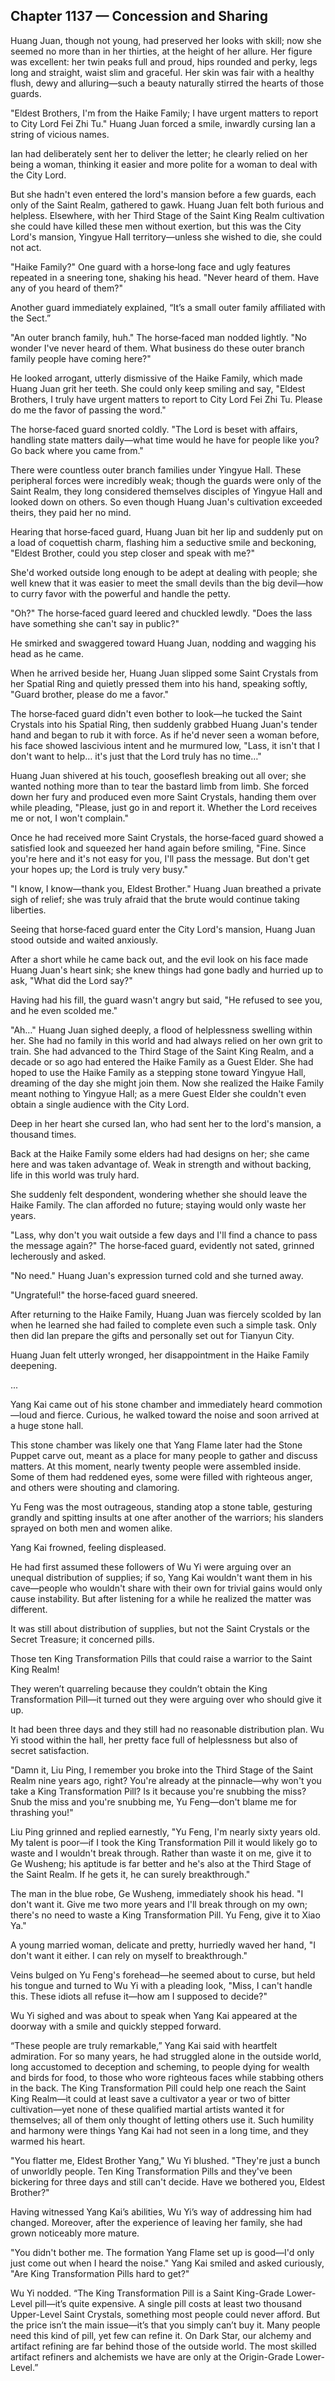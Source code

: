 ## Chapter 1137 — Concession and Sharing

Huang Juan, though not young, had preserved her looks with skill; now she seemed no more than in her thirties, at the height of her allure. Her figure was excellent: her twin peaks full and proud, hips rounded and perky, legs long and straight, waist slim and graceful. Her skin was fair with a healthy flush, dewy and alluring—such a beauty naturally stirred the hearts of those guards.

"Eldest Brothers, I'm from the Haike Family; I have urgent matters to report to City Lord Fei Zhi Tu." Huang Juan forced a smile, inwardly cursing Ian a string of vicious names.

Ian had deliberately sent her to deliver the letter; he clearly relied on her being a woman, thinking it easier and more polite for a woman to deal with the City Lord.

But she hadn't even entered the lord's mansion before a few guards, each only of the Saint Realm, gathered to gawk. Huang Juan felt both furious and helpless. Elsewhere, with her Third Stage of the Saint King Realm cultivation she could have killed these men without exertion, but this was the City Lord's mansion, Yingyue Hall territory—unless she wished to die, she could not act.

"Haike Family?" One guard with a horse‑long face and ugly features repeated in a sneering tone, shaking his head. "Never heard of them. Have any of you heard of them?"

Another guard immediately explained, “It’s a small outer family affiliated with the Sect.”

"An outer branch family, huh." The horse‑faced man nodded lightly. "No wonder I've never heard of them. What business do these outer branch family people have coming here?"

He looked arrogant, utterly dismissive of the Haike Family, which made Huang Juan grit her teeth. She could only keep smiling and say, "Eldest Brothers, I truly have urgent matters to report to City Lord Fei Zhi Tu. Please do me the favor of passing the word."

The horse‑faced guard snorted coldly. "The Lord is beset with affairs, handling state matters daily—what time would he have for people like you? Go back where you came from."

There were countless outer branch families under Yingyue Hall. These peripheral forces were incredibly weak; though the guards were only of the Saint Realm, they long considered themselves disciples of Yingyue Hall and looked down on others. So even though Huang Juan's cultivation exceeded theirs, they paid her no mind.

Hearing that horse‑faced guard, Huang Juan bit her lip and suddenly put on a load of coquettish charm, flashing him a seductive smile and beckoning, "Eldest Brother, could you step closer and speak with me?"

She'd worked outside long enough to be adept at dealing with people; she well knew that it was easier to meet the small devils than the big devil—how to curry favor with the powerful and handle the petty.

"Oh?" The horse‑faced guard leered and chuckled lewdly. "Does the lass have something she can't say in public?"

He smirked and swaggered toward Huang Juan, nodding and wagging his head as he came.

When he arrived beside her, Huang Juan slipped some Saint Crystals from her Spatial Ring and quietly pressed them into his hand, speaking softly, "Guard brother, please do me a favor."

The horse‑faced guard didn't even bother to look—he tucked the Saint Crystals into his Spatial Ring, then suddenly grabbed Huang Juan's tender hand and began to rub it with force. As if he'd never seen a woman before, his face showed lascivious intent and he murmured low, "Lass, it isn't that I don't want to help… it's just that the Lord truly has no time…"

Huang Juan shivered at his touch, gooseflesh breaking out all over; she wanted nothing more than to tear the bastard limb from limb. She forced down her fury and produced even more Saint Crystals, handing them over while pleading, "Please, just go in and report it. Whether the Lord receives me or not, I won't complain."

Once he had received more Saint Crystals, the horse‑faced guard showed a satisfied look and squeezed her hand again before smiling, "Fine. Since you're here and it's not easy for you, I'll pass the message. But don't get your hopes up; the Lord is truly very busy."

"I know, I know—thank you, Eldest Brother." Huang Juan breathed a private sigh of relief; she was truly afraid that the brute would continue taking liberties.

Seeing that horse‑faced guard enter the City Lord's mansion, Huang Juan stood outside and waited anxiously.

After a short while he came back out, and the evil look on his face made Huang Juan's heart sink; she knew things had gone badly and hurried up to ask, "What did the Lord say?"

Having had his fill, the guard wasn't angry but said, "He refused to see you, and he even scolded me."

"Ah…" Huang Juan sighed deeply, a flood of helplessness swelling within her. She had no family in this world and had always relied on her own grit to train. She had advanced to the Third Stage of the Saint King Realm, and a decade or so ago had entered the Haike Family as a Guest Elder. She had hoped to use the Haike Family as a stepping stone toward Yingyue Hall, dreaming of the day she might join them. Now she realized the Haike Family meant nothing to Yingyue Hall; as a mere Guest Elder she couldn't even obtain a single audience with the City Lord.

Deep in her heart she cursed Ian, who had sent her to the lord's mansion, a thousand times.

Back at the Haike Family some elders had had designs on her; she came here and was taken advantage of. Weak in strength and without backing, life in this world was truly hard.

She suddenly felt despondent, wondering whether she should leave the Haike Family. The clan afforded no future; staying would only waste her years.

"Lass, why don't you wait outside a few days and I'll find a chance to pass the message again?" The horse‑faced guard, evidently not sated, grinned lecherously and asked.

"No need." Huang Juan's expression turned cold and she turned away.

"Ungrateful!" the horse‑faced guard sneered.

After returning to the Haike Family, Huang Juan was fiercely scolded by Ian when he learned she had failed to complete even such a simple task. Only then did Ian prepare the gifts and personally set out for Tianyun City.

Huang Juan felt utterly wronged, her disappointment in the Haike Family deepening.

...

Yang Kai came out of his stone chamber and immediately heard commotion—loud and fierce. Curious, he walked toward the noise and soon arrived at a huge stone hall.

This stone chamber was likely one that Yang Flame later had the Stone Puppet carve out, meant as a place for many people to gather and discuss matters. At this moment, nearly twenty people were assembled inside. Some of them had reddened eyes, some were filled with righteous anger, and others were shouting and clamoring.

Yu Feng was the most outrageous, standing atop a stone table, gesturing grandly and spitting insults at one after another of the warriors; his slanders sprayed on both men and women alike.

Yang Kai frowned, feeling displeased.

He had first assumed these followers of Wu Yi were arguing over an unequal distribution of supplies; if so, Yang Kai wouldn't want them in his cave—people who wouldn't share with their own for trivial gains would only cause instability. But after listening for a while he realized the matter was different.

It was still about distribution of supplies, but not the Saint Crystals or the Secret Treasure; it concerned pills.

Those ten King Transformation Pills that could raise a warrior to the Saint King Realm!

They weren’t quarreling because they couldn’t obtain the King Transformation Pill—it turned out they were arguing over who should give it up.

It had been three days and they still had no reasonable distribution plan. Wu Yi stood within the hall, her pretty face full of helplessness but also of secret satisfaction.

"Damn it, Liu Ping, I remember you broke into the Third Stage of the Saint Realm nine years ago, right? You're already at the pinnacle—why won't you take a King Transformation Pill? Is it because you're snubbing the miss? Snub the miss and you're snubbing me, Yu Feng—don't blame me for thrashing you!"

Liu Ping grinned and replied earnestly, "Yu Feng, I'm nearly sixty years old. My talent is poor—if I took the King Transformation Pill it would likely go to waste and I wouldn't break through. Rather than waste it on me, give it to Ge Wusheng; his aptitude is far better and he's also at the Third Stage of the Saint Realm. If he gets it, he can surely breakthrough."

The man in the blue robe, Ge Wusheng, immediately shook his head. "I don't want it. Give me two more years and I'll break through on my own; there's no need to waste a King Transformation Pill. Yu Feng, give it to Xiao Ya."

A young married woman, delicate and pretty, hurriedly waved her hand, "I don't want it either. I can rely on myself to breakthrough."

Veins bulged on Yu Feng's forehead—he seemed about to curse, but held his tongue and turned to Wu Yi with a pleading look, "Miss, I can't handle this. These idiots all refuse it—how am I supposed to decide?"

Wu Yi sighed and was about to speak when Yang Kai appeared at the doorway with a smile and quickly stepped forward.

“These people are truly remarkable,” Yang Kai said with heartfelt admiration. For so many years, he had struggled alone in the outside world, long accustomed to deception and scheming, to people dying for wealth and birds for food, to those who wore righteous faces while stabbing others in the back. The King Transformation Pill could help one reach the Saint King Realm—it could at least save a cultivator a year or two of bitter cultivation—yet none of these qualified martial artists wanted it for themselves; all of them only thought of letting others use it. Such humility and harmony were things Yang Kai had not seen in a long time, and they warmed his heart.

"You flatter me, Eldest Brother Yang," Wu Yi blushed. "They're just a bunch of unworldly people. Ten King Transformation Pills and they've been bickering for three days and still can't decide. Have we bothered you, Eldest Brother?"

Having witnessed Yang Kai’s abilities, Wu Yi’s way of addressing him had changed. Moreover, after the experience of leaving her family, she had grown noticeably more mature.

"You didn't bother me. The formation Yang Flame set up is good—I'd only just come out when I heard the noise." Yang Kai smiled and asked curiously, "Are King Transformation Pills hard to get?"

Wu Yi nodded. “The King Transformation Pill is a Saint King-Grade Lower-Level pill—it’s quite expensive. A single pill costs at least two thousand Upper-Level Saint Crystals, something most people could never afford. But the price isn’t the main issue—it’s that you simply can’t buy it. Many people need this kind of pill, yet few can refine it. On Dark Star, our alchemy and artifact refining are far behind those of the outside world. The most skilled artifact refiners and alchemists we have are only at the Origin-Grade Lower-Level.”